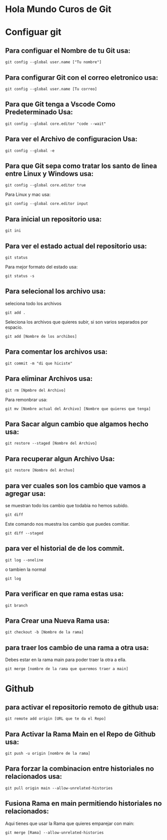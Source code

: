 # Hola Mundo Curos de Git

# Configuar git 
## Para configuar el Nombre de tu Git usa:
```
git config --global user.name ["Tu nombre"]
```
## Para configurar Git con el correo eletronico usa:
``` 
git config --global user.name [Tu correo]
```
## Para que Git tenga a Vscode Como Predeterminado Usa:
```
git config --global core.editor "code --wait"
```
## Para ver el Archivo de configuracion Usa:
```
git config --global -e
```
## Para que Git sepa como tratar los santo de linea entre Linux y Windows usa:
```
git config --global core.editor true 
```
Para Linux y mac usa:
```
git config --global core.editor input
```
## Para inicial un repositorio usa:
```
git ini
```
## Para ver el estado actual del repositorio usa:
```
git status
```
Para mejor formato del estado usa:
```
git status -s
```
## Para selecional los archivo usa:
seleciona todo los archivos
```
git add .
```
Seleciona los archivos que quieres subir, si son varios separados por espacio.
```
git add [Nombre de los archibos]
```
## Para comentar los archivos usa:
```
git commit -m "di que hiciste"
```
## Para eliminar Archivos usa:
```
git rm [Npmbre del Archivo]
```
Para remonbrar usa:
```
git mv [Nombre actual del Archivo] [Nombre que quieres que tenga]
```
## Para Sacar algun cambio que algamos hecho usa:
```
git restore --staged [Nombre del Archivo]
```
## Para recuperar algun Archivo Usa:
```
git restore [Nombre del Archvo]
```
## para ver cuales son los cambio que vamos a agregar usa:
se muestran todo los cambio que todabia no hemos subido.
```
git diff 
```
Este comando nos muestra los cambio que puedes comitiar.
```
git diff --staged
```
##  para ver el historial de de los commit.
```
git log --oneline
```
o tambien la normal
```
git log
```
## Para verificar en que rama estas usa:
```
git branch
```
## Para Crear una Nueva Rama usa:
```
git checkout -b [Nombre de la rama]
```
## para traer los cambio de una rama a otra usa:
Debes estar en la rama main para poder traer la otra a ella.
```
git merge [nombre de la rama que queremos traer a main]
```
# Github
## para activar el repositorio remoto de github usa:
```
git remote add origin [URL que te da el Repo]
```
## Para Activar la Rama Main en el Repo de Github usa:
```
git push -u origin [nombre de la rama]
```
## Para forzar la combinacion entre historiales no relacionados usa:
```
git pull origin main --allow-unrelated-histories
```
##  Fusiona Rama en main permitiendo historiales no relacionados:
Aqui tienes que usar la Rama que quieres emparejar con main:
```
git merge [Rama] --allow-unrelated-histories
```